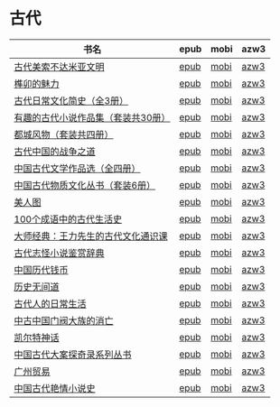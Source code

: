 # 古代

| 书名 | epub | mobi | azw3 |
| --- | --- | --- | --- |
| [古代美索不达米亚文明](http://ct.dalanmei.com/f/31084289-771240460-4298d7) | [epub](http://ct.dalanmei.com/f/31084289-771240460-4298d7) | [mobi](http://ct.dalanmei.com/f/31084289-771228503-8c6f59) | [azw3](http://ct.dalanmei.com/f/31084289-771232465-f462f0) |
| [榫卯的魅力](http://ct.dalanmei.com/f/31084289-771240716-2137de) | [epub](http://ct.dalanmei.com/f/31084289-771240716-2137de) | [mobi](http://ct.dalanmei.com/f/31084289-771229003-6a362b) | [azw3](http://ct.dalanmei.com/f/31084289-771232743-cb2ce3) |
| [古代日常文化简史（全3册）](http://ct.dalanmei.com/f/31084289-771241120-5f38fe) | [epub](http://ct.dalanmei.com/f/31084289-771241120-5f38fe) | [mobi](http://ct.dalanmei.com/f/31084289-771229536-5726c0) | [azw3](http://ct.dalanmei.com/f/31084289-771233207-3b6ca3) |
| [有趣的古代小说作品集（套装共30册）](http://ct.dalanmei.com/f/31084289-771241342-14a39e) | [epub](http://ct.dalanmei.com/f/31084289-771241342-14a39e) | [mobi](http://ct.dalanmei.com/f/31084289-771229908-d13fd1) | [azw3](http://ct.dalanmei.com/f/31084289-771233465-a62647) |
| [都城风物（套装共四册）](http://ct.dalanmei.com/f/31084289-771246317-22e686) | [epub](http://ct.dalanmei.com/f/31084289-771246317-22e686) | [mobi](http://ct.dalanmei.com/f/31084289-771230765-e2a528) | [azw3](http://ct.dalanmei.com/f/31084289-771236043-9c5763) |
| [古代中国的战争之道](http://ct.dalanmei.com/f/31084289-596120286-afdaf3) | [epub](http://ct.dalanmei.com/f/31084289-596120286-afdaf3) | [mobi](http://ct.dalanmei.com/f/31084289-596120034-26ab64) | [azw3](http://ct.dalanmei.com/f/31084289-596120208-f65291) |
| [中国古代文学作品选（全四册）](http://ct.dalanmei.com/f/31084289-596120373-4c3dcf) | [epub](http://ct.dalanmei.com/f/31084289-596120373-4c3dcf) | [mobi](http://ct.dalanmei.com/f/31084289-596120106-6fb2e6) | [azw3](http://ct.dalanmei.com/f/31084289-596120223-b20a77) |
| [中国古代物质文化丛书（套装6册）](http://ct.dalanmei.com/f/31084289-584107848-200481) | [epub](http://ct.dalanmei.com/f/31084289-584107848-200481) | [mobi](http://ct.dalanmei.com/f/31084289-584059443-1e8e04) | [azw3](http://ct.dalanmei.com/f/31084289-584105943-d2a7c0) |
| [美人图](http://ct.dalanmei.com/f/31084289-577383782-80bb4d) | [epub](http://ct.dalanmei.com/f/31084289-577383782-80bb4d) | [mobi](http://ct.dalanmei.com/f/31084289-577376207-50e5ac) | [azw3](http://ct.dalanmei.com/f/31084289-577384234-2b0922) |
| [100个成语中的古代生活史](http://ct.dalanmei.com/f/31084289-570252129-aa2cd9) | [epub](http://ct.dalanmei.com/f/31084289-570252129-aa2cd9) | [mobi](http://ct.dalanmei.com/f/31084289-569464644-2ad8d8) | [azw3](http://ct.dalanmei.com/f/31084289-571411409-426f5d) |
| [大师经典：王力先生的古代文化通识课](http://ct.dalanmei.com/f/31084289-570259149-693cbf) | [epub](http://ct.dalanmei.com/f/31084289-570259149-693cbf) | [mobi](http://ct.dalanmei.com/f/31084289-570108712-8b59e1) | [azw3](http://ct.dalanmei.com/f/31084289-571416241-bc03e4) |
| [古代志怪小说鉴赏辞典](http://ct.dalanmei.com/f/31084289-572074790-87fb3a) | [epub](http://ct.dalanmei.com/f/31084289-572074790-87fb3a) | [mobi](http://ct.dalanmei.com/f/31084289-571730632-57d8f6) | [azw3](http://ct.dalanmei.com/f/31084289-572092574-652c5b) |
| [中国历代钱币](http://ct.dalanmei.com/f/31084289-572116227-be515a) | [epub](http://ct.dalanmei.com/f/31084289-572116227-be515a) | [mobi](http://ct.dalanmei.com/f/31084289-571674720-682565) | [azw3](http://ct.dalanmei.com/f/31084289-572170781-b7de72) |
| [历史无间道](http://ct.dalanmei.com/f/31084289-572117409-1fb72d) | [epub](http://ct.dalanmei.com/f/31084289-572117409-1fb72d) | [mobi](http://ct.dalanmei.com/f/31084289-571653339-da071a) | [azw3](http://ct.dalanmei.com/f/31084289-572179855-b2b25a) |
| [古代人的日常生活](http://ct.dalanmei.com/f/31084289-571814880-bc4cea) | [epub](http://ct.dalanmei.com/f/31084289-571814880-bc4cea) | [mobi](http://ct.dalanmei.com/f/31084289-571544491-6c7fba) | [azw3](http://ct.dalanmei.com/f/31084289-572197515-75a6f9) |
| [中古中国门阀大族的消亡](http://ct.dalanmei.com/f/31084289-571736226-86bb2e) | [epub](http://ct.dalanmei.com/f/31084289-571736226-86bb2e) | [mobi](http://ct.dalanmei.com/f/31084289-571607334-6e04ab) | [azw3](http://ct.dalanmei.com/f/31084289-571914346-ab968a) |
| [凯尔特神话](http://ct.dalanmei.com/f/31084289-571806544-1003ee) | [epub](http://ct.dalanmei.com/f/31084289-571806544-1003ee) | [mobi](http://ct.dalanmei.com/f/31084289-571538404-049c92) | [azw3](http://ct.dalanmei.com/f/31084289-571991761-97cbf8) |
| [中国古代大案探奇录系列丛书](http://ct.dalanmei.com/f/31084289-571918330-0af013) | [epub](http://ct.dalanmei.com/f/31084289-571918330-0af013) | [mobi](http://ct.dalanmei.com/f/31084289-571558694-b72a18) | [azw3](http://ct.dalanmei.com/f/31084289-572075858-a58ab9) |
| [广州贸易](http://ct.dalanmei.com/f/31084289-571778594-2b20c1) | [epub](http://ct.dalanmei.com/f/31084289-571778594-2b20c1) | [mobi](http://ct.dalanmei.com/f/31084289-571518161-23bfd2) | [azw3](http://ct.dalanmei.com/f/31084289-571877628-af62b0) |
| [中国古代艳情小说史](http://ct.dalanmei.com/f/31084289-571781236-dcef6e) | [epub](http://ct.dalanmei.com/f/31084289-571781236-dcef6e) | [mobi](http://ct.dalanmei.com/f/31084289-571526444-8b4221) | [azw3](http://ct.dalanmei.com/f/31084289-571881206-9f2f93) |
